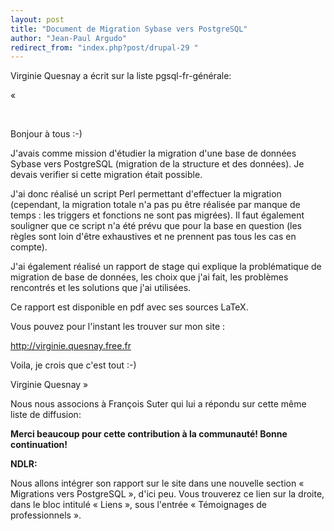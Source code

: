 ```yaml
---
layout: post
title: "Document de Migration Sybase vers PostgreSQL"
author: "Jean-Paul Argudo"
redirect_from: "index.php?post/drupal-29 "
---
```



<p></p>

<!--more-->


<p>Virginie Quesnay a écrit sur la liste pgsql-fr-générale:</p>

<p>

«

<br />

Bonjour à tous  :-)

</p>

<p>

J'avais comme mission d'étudier la migration d'une base de données Sybase vers PostgreSQL (migration de la structure et des données). Je devais verifier si cette migration était possible.

</p>

<p>

J'ai donc réalisé un script Perl permettant d'effectuer la migration (cependant, la migration totale n'a pas pu être réalisée par manque de temps : les triggers et fonctions ne sont pas migrées). Il faut également souligner que ce script n'a été prévu que pour la base en question (les règles sont loin d'être exhaustives et ne prennent pas tous les cas en compte).

</p>

<p>

J'ai également réalisé un rapport de stage qui explique la problématique de migration de base de données, les choix que j'ai fait, les problèmes rencontrés et les solutions que j'ai utilisées.

Ce rapport est disponible en pdf avec ses sources LaTeX.

</p>

<p>

Vous pouvez pour l'instant les trouver sur mon site :

<a href="http://virginie.quesnay.free.fr">http://virginie.quesnay.free.fr</a>

</p>

<p>

Voila, je crois que c'est tout :-)

</p>

<p>

Virginie Quesnay »

</p>

<p>

Nous nous associons à François Suter qui lui a répondu sur cette même liste de diffusion:<br />

<strong>Merci beaucoup pour cette contribution à la communauté! Bonne continuation!</strong></p>

<p>

<strong>NDLR:</strong>

</p>

<p>Nous allons intégrer son rapport sur le site dans une nouvelle section « Migrations vers PostgreSQL », d'ici peu. Vous trouverez ce lien sur la droite, dans le bloc intitulé « Liens », sous l'entrée « Témoignages de professionnels ».</p>
